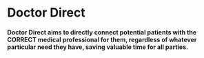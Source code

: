 # Doctor Direct

#### Doctor Direct aims to directly connect potential patients with the CORRECT medical professional for them, regardless of whatever particular need they have, saving valuable time for all parties.
